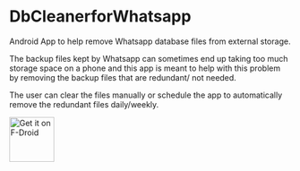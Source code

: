 # DbCleanerforWhatsapp

Android App to help remove Whatsapp database files from external storage. 

The backup files kept by Whatsapp can sometimes end up taking too much storage space on a phone and this app is meant to help with this problem by removing the backup files that are redundant/ not needed. 

The user can clear the files manually or schedule the app to automatically remove the redundant files daily/weekly.

[<img src="https://fdroid.gitlab.io/artwork/badge/get-it-on.png"
     alt="Get it on F-Droid"
     height="80">](https://f-droid.org/packages/com.tserumula.dbcleanerforwhatsapp/)
